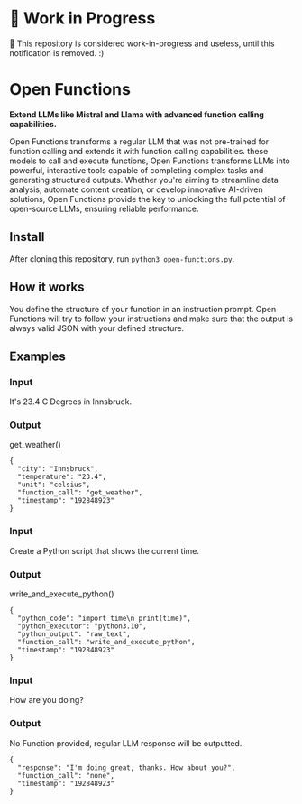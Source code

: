 # 🚧 Work in Progress
🚧 This repository is considered work-in-progress and useless, until this notification is removed. :)

# Open Functions
**Extend LLMs like Mistral and Llama with advanced function calling capabilities.**

Open Functions transforms a regular LLM that was not pre-trained for function calling and extends it with function calling capabilities. these models to call and execute functions, Open Functions transforms LLMs into powerful, interactive tools capable of completing complex tasks and generating structured outputs. Whether you're aiming to streamline data analysis, automate content creation, or develop innovative AI-driven solutions, Open Functions provide the key to unlocking the full potential of open-source LLMs, ensuring reliable performance.

## Install
After cloning this repository, run `python3 open-functions.py`.

## How it works
You define the structure of your function in an instruction prompt. Open Functions will try to follow your instructions and make sure that the output is always valid JSON with your defined structure. 
## Examples
### Input
It's 23.4 C Degrees in Innsbruck.
### Output
get_weather()
```
{
  "city": "Innsbruck",
  "temperature": "23.4",
  "unit": "celsius",
  "function_call": "get_weather",
  "timestamp": "192848923"
}
```
### Input
Create a Python script that shows the current time.
### Output
write_and_execute_python()
```
{
  "python_code": "import time\n print(time)",
  "python_executor": "python3.10",
  "python_output": "raw_text",
  "function_call": "write_and_execute_python",
  "timestamp": "192848923"
}
```
### Input
How are you doing?
### Output
No Function provided, regular LLM response will be outputted.
```
{
  "response": "I'm doing great, thanks. How about you?",
  "function_call": "none",
  "timestamp": "192848923"
}
```
